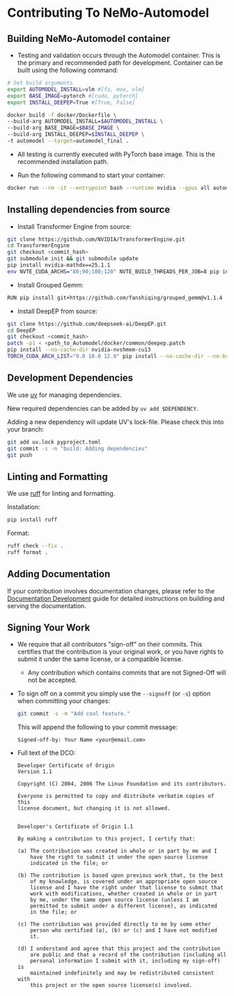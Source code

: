 # Contributing To NeMo-Automodel

## Building NeMo-Automodel container

* Testing and validation occurs through the Automodel container. This is the primary and recommended path for development. Container can be built using the following command:

```bash
# Set build arguments
export AUTOMODEL_INSTALL=vlm #[fa, moe, vlm]
export BASE_IMAGE=pytorch #[cuda, pytorch]
export INSTALL_DEEPEP=True #[True, False]

docker build -f docker/Dockerfile \
--build-arg AUTOMODEL_INSTALL=$AUTOMODEL_INSTALL \
--build-arg BASE_IMAGE=$BASE_IMAGE \
--build-arg INSTALL_DEEPEP=$INSTALL_DEEPEP \
-t automodel --target=automodel_final .
```

* All testing is currently executed with PyTorch base image. This is the recommended installation path.

* Run the following command to start your container:

```bash
docker run --rm -it --entrypoint bash --runtime nvidia --gpus all automodel
```

## Installing dependencies from source

* Install Transformer Engine from source:

```bash
git clone https://github.com/NVIDIA/TransformerEngine.git
cd TransformerEngine
git checkout <commit_hash>
git submodule init && git submodule update
pip install nvidia-mathdx==25.1.1
env NVTE_CUDA_ARCHS="80;90;100;120" NVTE_BUILD_THREADS_PER_JOB=8 pip install --no-cache-dir --no-build-isolation -v .
```

* Install Grouped Gemm:

```bash
RUN pip install git+https://github.com/fanshiqing/grouped_gemm@v1.1.4
```

* Install DeepEP from source:

```bash
git clone https://github.com/deepseek-ai/DeepEP.git
cd DeepEP
git checkout <commit_hash>
patch -p1 < <path_to_Automodel/docker/common/deepep.patch
pip install --no-cache-dir nvidia-nvshmem-cu13
TORCH_CUDA_ARCH_LIST="9.0 10.0 12.0" pip install --no-cache-dir --no-build-isolation -v .
```

## Development Dependencies

We use [uv](https://docs.astral.sh/uv/) for managing dependencies.

New required dependencies can be added by `uv add $DEPENDENCY`.

Adding a new dependency will update UV's lock-file. Please check this into your branch:

```bash
git add uv.lock pyproject.toml
git commit -s -m "build: Adding dependencies"
git push
```

## Linting and Formatting

We use [ruff](https://docs.astral.sh/ruff/) for linting and formatting.

Installation:

```bash
pip install ruff
```

Format:

```bash
ruff check --fix .
ruff format .
```

## Adding Documentation

If your contribution involves documentation changes, please refer to the [Documentation Development](docs/documentation.md) guide for detailed instructions on building and serving the documentation.

## Signing Your Work

* We require that all contributors "sign-off" on their commits. This certifies that the contribution is your original work, or you have rights to submit it under the same license, or a compatible license.

  * Any contribution which contains commits that are not Signed-Off will not be accepted.

* To sign off on a commit you simply use the `--signoff` (or `-s`) option when committing your changes:

  ```bash
  git commit -s -m "Add cool feature."
  ```

  This will append the following to your commit message:

  ```
  Signed-off-by: Your Name <your@email.com>
  ```

* Full text of the DCO:

  ```
  Developer Certificate of Origin
  Version 1.1

  Copyright (C) 2004, 2006 The Linux Foundation and its contributors.

  Everyone is permitted to copy and distribute verbatim copies of this
  license document, but changing it is not allowed.


  Developer's Certificate of Origin 1.1

  By making a contribution to this project, I certify that:

  (a) The contribution was created in whole or in part by me and I
      have the right to submit it under the open source license
      indicated in the file; or

  (b) The contribution is based upon previous work that, to the best
      of my knowledge, is covered under an appropriate open source
      license and I have the right under that license to submit that
      work with modifications, whether created in whole or in part
      by me, under the same open source license (unless I am
      permitted to submit under a different license), as indicated
      in the file; or

  (c) The contribution was provided directly to me by some other
      person who certified (a), (b) or (c) and I have not modified
      it.

  (d) I understand and agree that this project and the contribution
      are public and that a record of the contribution (including all
      personal information I submit with it, including my sign-off) is
      maintained indefinitely and may be redistributed consistent with
      this project or the open source license(s) involved.
  ```
